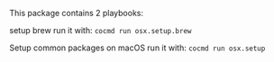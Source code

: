 

This package contains 2 playbooks:

setup brew
run it with: `cocmd run osx.setup.brew`

Setup common packages on macOS
run it with: `cocmd run osx.setup`



